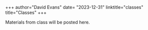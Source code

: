 +++
author="David Evans"
date= "2023-12-31"
linktitle="classes"
title="Classes"
+++

Materials from class will be posted here.